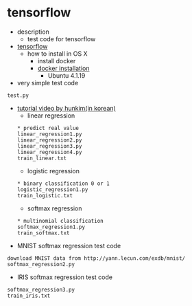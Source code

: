 # tensorflow

- description
  - test code for tensorflow
- [tensorflow](https://www.tensorflow.org/)
  - how to install in OS X
    - install docker
    - [docker installation](https://www.tensorflow.org/versions/r0.7/get_started/os_setup.html#docker-installation)
	  - Ubuntu 4.1.19
- very simple test code
```
test.py
```
- [tutorial video by hunkim(in korean)](http://hunkim.github.io/ml/)
  - linear regression
  ```
  * predict real value
  linear_regression1.py
  linear_regression2.py
  linear_regression3.py
  linear_regression4.py
  train_linear.txt
  ```
  - logistic regression
  ```
  * binary classification 0 or 1
  logistic_regression1.py
  train_logistic.txt
  ```
  - softmax regression
  ```
  * multinomial classification
  softmax_regression1.py
  train_softmax.txt
  ```
- MNIST softmax regression test code
```
download MNIST data from http://yann.lecun.com/exdb/mnist/
softmax_regression2.py
```
- IRIS softmax regression test code
```
softmax_regression3.py
train_iris.txt
```

